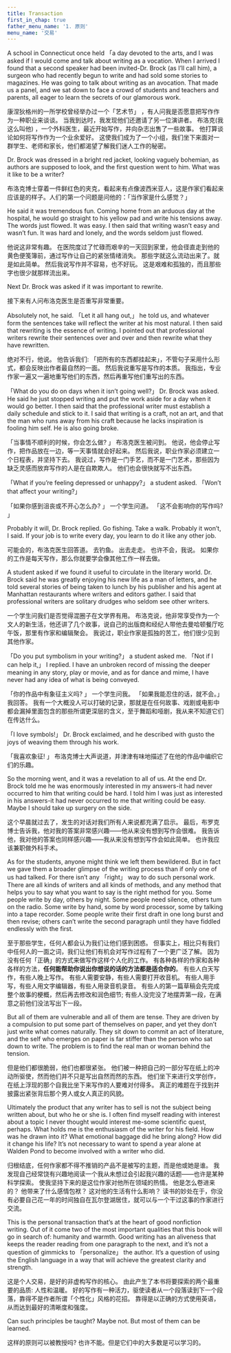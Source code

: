 ```yaml
---
title: Transaction
first_in_chap: true
father_menu_name: '1. 原则'
menu_name: '交易'
---
```


A school in Connecticut once held 「a day devoted to the arts, and I was asked if I would come and talk about writing as a vocation. When I arrived I found that a second speaker had been invited-Dr. Brock (as I’ll call him), a surgeon who had recently begun to write and had sold some stories to magazines. He was going to talk about writing as an avocation. That made us a panel, and we sat down to face a crowd of students and teachers and parents, all eager to learn the secrets of our glam­orous work.

康涅狄格州的一所学校曾经举办过一个「艺术节」 ，有人问我是否愿意把写作作为一种职业来谈谈。 当我到达时，我发现他们还邀请了另一位演讲者。 布洛克(我这么叫他) ，一个外科医生，最近开始写作，并向杂志出售了一些故事。 他打算谈论如何将写作作为一个业余爱好。 这使我们成为了一个小组，我们坐下来面对一群学生、老师和家长，他们都渴望了解我们迷人工作的秘密。

Dr. Brock was dressed in a bright red jacket, looking vaguely bohemian, as authors are supposed to look, and the first ques­tion went to him. What was it like to be a writer?

布洛克博士穿着一件鲜红色的夹克，看起来有点像波西米亚人，这是作家们看起来应该是的样子。人们的第一个问题是问他的：「当作家是什么感觉？」

He said it was tremendous fun. Coming home from an ardu­ous day at the hospital, he would go straight to his yellow pad and write his tensions away. The words just flowed. It was easy. I then said that writing wasn’t easy and wasn’t fun. It was hard and lonely, and the words seldom just flowed.

他说这非常有趣。 在医院度过了忙碌而艰辛的一天回到家里，他会径直走到他的黄色便笺簿前，通过写作让自己的紧张情绪消失。 那些字就这么流动出来了。就是如此简单。 然后我说写作并不容易，也不好玩。 这是艰难和孤独的，而且那些字也很少就那样流出来。

Next Dr. Brock was asked if it was important to rewrite.

接下来有人问布洛克医生是否重写非常重要。

Absolutely not, he said. 「Let it all hang out,」 he told us, and whatever form the sentences take will reflect the writer at his most natural. I then said that rewriting is the essence of writing. I pointed out that professional writers rewrite their sentences over and over and then rewrite what they have rewritten.

绝对不行，他说。 他告诉我们: 「把所有的东西都挂起来」，不管句子采用什么形式，都会反映出作者最自然的一面。 然后我说重写是写作的本质。 我指出，专业作家一遍又一遍地重写他们的东西，然后再重写他们重写出的东西。

「What do you do on days when it isn’t going well?」 Dr. Brock was asked. He said he just stopped writing and put the work aside for a day when it would go better. I then said that the pro­fessional writer must establish a daily schedule and stick to it. I said that writing is a craft, not an art, and that the man who runs away from his craft because he lacks inspiration is fooling him­ self. He is also going broke.

「当事情不顺利的时候，你会怎么做? 」 布洛克医生被问到。 他说，他会停止写作，把作品放在一边，等一天事情就会好起来。 然后我说，职业作家必须建立一个日程表，并坚持下去。 我说过，写作是一门手艺，而不是一门艺术，那些因为缺乏灵感而放弃写作的人是在自欺欺人。 他们也会很快就写不出东西。

「What if you’re feeling depressed or unhappy?」 a student asked. 「Won’t that affect your writing?」

「如果你感到沮丧或不开心怎么办? 」 一个学生问道。 「这不会影响你的写作吗? 」

Probably it will, Dr. Brock replied. Go fishing. Take a walk. Probably it won’t, I said. If your job is to write every day, you learn to do it like any other job.

可能会的，布洛克医生回答道。 去钓鱼。 出去走走。 也许不会，我说。 如果你的工作是每天写作，那么你就要学会像其他工作一样去做。

A student asked if we found it useful to circulate in the liter­ary world. Dr. Brock said he was greatly enjoying his new life as a man of letters, and he told several stories of being taken to lunch by his publisher and his agent at Manhattan restaurants where writers and editors gather. I said that professional writers are solitary drudges who seldom see other writers.

一个学生问我们是否觉得混圈子在文学界有用。 布洛克说，他非常享受作为一个文人的新生活，他还讲了几个故事，说自己的出版商和经纪人带他去曼哈顿餐厅吃午饭，那里有作家和编辑聚会。 我说过，职业作家是孤独的苦工，他们很少见到其他作家。

「Do you put symbolism in your writing?」 a student asked me. 「Not if I can help it,」 I replied. I have an unbroken record of missing the deeper meaning in any story, play or movie, and as for dance and mime, I have never had any idea of what is being conveyed.

「你的作品中有象征主义吗? 」 一个学生问我。 「如果我能忍住的话，就不会。」我回答。 我有一个大概没人可以打破的记录，那就是在任何故事、戏剧或电影中都会漏掉里面包含的那些所谓更深层的含义，至于舞蹈和哑剧，我从来不知道它们在传达什么。

「I love symbols!」 Dr. Brock exclaimed, and he described with gusto the joys of weaving them through his work.

「我喜欢象征! 」 布洛克博士大声说道，并津津有味地描述了在他的作品中编织它们的乐趣。

So the morning went, and it was a revelation to all of us. At the end Dr. Brock told me he was enormously interested in my answers-it had never occurred to him that writing could be hard. I told him I was just as interested in his answers-it had never occurred to me that writing could be easy. Maybe I should take up surgery on the side.

这个早晨就过去了，发生的对话对我们所有人来说都充满了启示。 最后，布罗克博士告诉我，他对我的答案非常感兴趣——他从来没有想到写作会很难。 我告诉他，我对他的答案也同样感兴趣——我从来没有想到写作会如此简单。 也许我应该兼职做外科手术。

As for the students, anyone might think we left them bewil­dered. But in fact we gave them a broader glimpse of the writ­ing process than if only one of us had talked. For there isn’t any 「right」 way to do such personal work. There are all kinds of writers and all kinds of methods, and any method that helps you to say what you want to say is the right method for you. Some people write by day, others by night. Some people need silence, others tum on the radio. Some write by hand, some by word processor, some by talking into a tape recorder. Some people write their first draft in one long burst and then revise; others can’t write the second paragraph until they have fiddled end­lessly with the first.

至于那些学生，任何人都会认为我们让他们感到困惑。 但事实上，相比只有我们中任何人的一面之词，我们让他们有机会对写作过程有了一个更广泛了解。 因为没有任何「正确」的方式来做写作这样个人化的工作。 有各种各样的作家和各种各样的方法，**任何能帮助你说出你想说的话的方法都是适合你的**。 有些人白天写作，有些人晚上写作。 有些人需要安静，有些人需要打开收音机。 有些人用手写，有些人用文字编辑器，有些人用录音机录音。 有些人的第一篇草稿会先完成整个故事的梗概，然后再去修改和润色细节; 有些人没完没了地摆弄第一段，在满意之前他们没法写出下一段。

But all of them are vulnerable and all of them are tense. They are driven by a compulsion to put some part of themselves on paper, and yet they don’t just write what comes naturally. They sit down to commit an act of literature, and the self who emerges on paper is far stiffer than the person who sat down to write. The problem is to find the real man or woman behind the tension.

但是他们都很脆弱，他们也都很紧张。 他们被一种把自己的一部分写在纸上的冲动所驱使，然而他们并不只是写出自然而然的东西。 他们坐下来进行文学创作，在纸上浮现的那个自我比坐下来写作的人要难对付得多。 真正的难题在于找到并披露出紧张背后那个男人或女人真正的风貌。

Ultimately the product that any writer has to sell is not the subject being written about, but who he or she is. I often find myself reading with interest about a topic I never thought would interest me-some scientific quest, perhaps. What holds me is the enthusiasm of the writer for his field. How was he drawn into it? What emotional baggage did he bring along? How did it change his life? It’s not necessary to want to spend a year alone at Walden Pond to become involved with a writer who did.

归根结底，任何作家都不得不推销的产品不是被写的主题，而是他或她是谁。 我发现自己经常饶有兴趣地阅读一个我从未想过会引起我兴趣的话题——也许是某种科学探索。 使我坚持下来的是这位作家对他所在领域的热情。 他是怎么卷进来的？ 他带来了什么感情包袱？ 这对他的生活有什么影响？ 读书的妙处在于，你没有必要自己花一年的时间独自在瓦尔登湖居住，就可以与一个干过这事的作家进行交流。

This is the personal transaction that’s at the heart of good nonfiction writing. Out of it come two of the most important qualities that this book will go in search of: humanity and warmth. Good writing has an aliveness that keeps the reader reading from one paragraph to the next, and it’s not a question of gimmicks to 「personalize」 the author. It’s a question of using the English language in a way that will achieve the greatest clar­ity and strength.

这是个人交易，是好的非虚构写作的核心。 由此产生了本书将要探索的两个最重要的品质: 人性和温暖。 好的写作有一种活力，驱使读者从一个段落读到下一个段落，靠得不是作者所谓「个性化」风格的花招。 靠得是以正确的方式使用英语，从而达到最好的清晰度和强度。

Can such principles be taught? Maybe not. But most of them can be learned.

这样的原则可以被教授吗? 也许不能。但是它们中的大多数是可以学习的。
